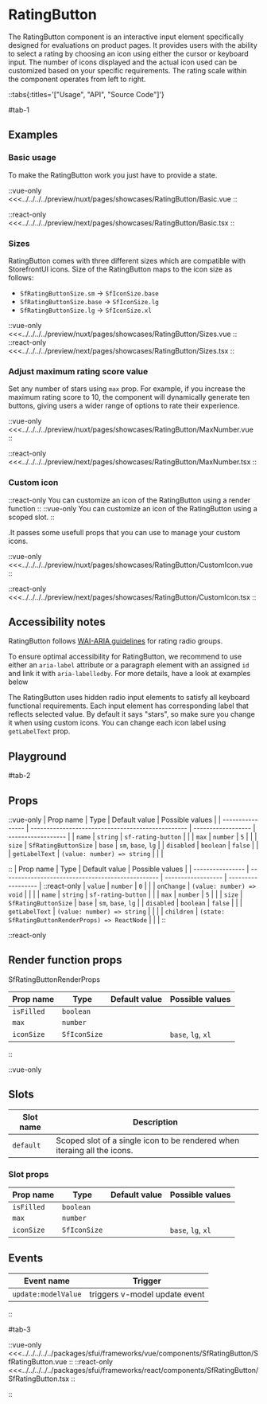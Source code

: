 
# RatingButton

The RatingButton component is an interactive input element specifically designed for evaluations on product pages. It provides users with the ability to select a rating by choosing an icon using either the cursor or keyboard input. The number of icons displayed and the actual icon used can be customized based on your specific requirements. The rating scale within the component operates from left to right.

::tabs{:titles='["Usage", "API", "Source Code"]'}

#tab-1

## Examples

### Basic usage

To make the RatingButton work you just have to provide a state.

<Showcase showcase-name="RatingButton/Basic" style="min-height:250px">

::vue-only
<<<../../../../preview/nuxt/pages/showcases/RatingButton/Basic.vue
::

::react-only
<<<../../../../preview/next/pages/showcases/RatingButton/Basic.tsx
::

</Showcase>

### Sizes

RatingButton comes with three different sizes which are compatible with StorefrontUI icons. Size of the RatingButton maps to the icon size as follows:

- `SfRatingButtonSize.sm` -> `SfIconSize.base`
- `SfRatingButtonSize.base` -> `SfIconSize.lg`
- `SfRatingButtonSize.lg` -> `SfIconSize.xl`

<Showcase showcase-name="RatingButton/Sizes" style="min-height:250px">

::vue-only
<<<../../../../preview/nuxt/pages/showcases/RatingButton/Sizes.vue
::
::react-only
<<<../../../../preview/next/pages/showcases/RatingButton/Sizes.tsx
::

</Showcase>

### Adjust maximum rating score value

Set any number of stars using `max` prop. For example, if you increase the maximum rating score to 10, the component will dynamically generate ten buttons, giving users a wider range of options to rate their experience.

<Showcase showcase-name="RatingButton/MaxNumber" style="min-height:250px">

::vue-only
<<<../../../../preview/nuxt/pages/showcases/RatingButton/MaxNumber.vue
::

::react-only
<<<../../../../preview/next/pages/showcases/RatingButton/MaxNumber.tsx
::

</Showcase>

### Custom icon

::react-only
You can customize an icon of the RatingButton using a render function
::
::vue-only
You can customize an icon of the RatingButton using a scoped slot.
::

.It passes some usefull props that you can use to manage your custom icons.

<Showcase showcase-name="RatingButton/CustomIcon" style="min-height:250px">

::vue-only
<<<../../../../preview/nuxt/pages/showcases/RatingButton/CustomIcon.vue
::

::react-only
<<<../../../../preview/next/pages/showcases/RatingButton/CustomIcon.tsx
::

</Showcase>

## Accessibility notes

RatingButton follows [WAI-ARIA guidelines](https://www.w3.org/WAI/ARIA/apg/patterns/radio/examples/radio-rating/) for rating radio groups.

To ensure optimal accessibility for RatingButton, we recommend to use either an `aria-label` attribute or a paragraph element with an assigned `id` and link it with `aria-labelledby`. For more details, have a look at examples below

The RatingButton uses hidden radio input elements to satisfy all keyboard functional requirements. Each input element has corresponding label that reflects selected value. By default it says "stars", so make sure you change it when using custom icons. You can change each icon label using `getLabelText` prop.

## Playground

<Generate style="height:400px" />

#tab-2

## Props

::vue-only
| Prop name        | Type                                              | Default value      | Possible values    |
| ---------------- | ------------------------------------------------- | ------------------ | ------------------ |
| `name`           | `string`                                          | `sf-rating-button` |                    |
| `max`            | `number`                                          | `5`                |                    |
| `size`           | `SfRatingButtonSize`                              | `base`             | `sm`, `base`, `lg` |
| `disabled`       | `boolean`                                         | `false`            |                    |
| `getLabelText`   | `(value: number) => string`                       |                    |                    |

::
| Prop name        | Type                                              | Default value      | Possible values    |
| ---------------- | ------------------------------------------------- | ------------------ | ------------------ |
::react-only
| `value`          | `number`                                          | `0`                |                    |
| `onChange`       | `(value: number) => void`                         |                    |                    |
| `name`           | `string`                                          | `sf-rating-button` |                    |
| `max`            | `number`                                          | `5`                |                    |
| `size`           | `SfRatingButtonSize`                              | `base`             | `sm`, `base`, `lg` |
| `disabled`       | `boolean`                                         | `false`            |                    |
| `getLabelText`   | `(value: number) => string`                       |                    |                    |
| `children`       | `(state: SfRatingButtonRenderProps) => ReactNode` |                    |                    |
::

::react-only

## Render function props

SfRatingButtonRenderProps

| Prop name  | Type                 | Default value | Possible values    |
| ---------- | -------------------- | ------------- | ------------------ |
| `isFilled` | `boolean`            |               |                    |
| `max`      | `number`             |               |                    |
| `iconSize` | `SfIconSize`         |               | `base`, `lg`, `xl` |

::

::vue-only

## Slots

| Slot name | Description                                                              |
| --------- | ------------------------------------------------------------------------ |
| `default` | Scoped slot of a single icon to be rendered when iteraing all the icons. |

### Slot props

| Prop name  | Type                 | Default value | Possible values    |
| ---------- | -------------------- | ------------- | ------------------ |
| `isFilled` | `boolean`            |               |                    |
| `max`      | `number`             |               |                    |
| `iconSize` | `SfIconSize`         |               | `base`, `lg`, `xl` |

## Events

| Event name          | Trigger                       |
| ------------------- | ----------------------------- |
| `update:modelValue` | triggers v-model update event |

::


#tab-3


::vue-only
<<<../../../../../packages/sfui/frameworks/vue/components/SfRatingButton/SfRatingButton.vue
::
::react-only
<<<../../../../../packages/sfui/frameworks/react/components/SfRatingButton/SfRatingButton.tsx
::


::
